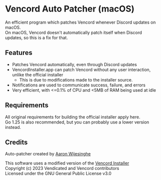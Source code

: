 # Vencord Auto Patcher (macOS)
An efficient program which patches Vencord whenever Discord updates on macOS.</br>
On macOS, Vencord doesn't automatically patch itself when Discord updates, so this is a fix for that.

## Features
- Patches Vencord automatically, even through Discord updates
- VencordInstaller.app can patch Vencord without any user interaction, unlike the official installer
    - This is due to modifications made to the installer source.
- Notifications are used to communicate success, failure, and errors
- Very efficient, with <=0.1% of CPU and <5MB of RAM being used at idle

## Requirements
All original requirements for building the official installer apply here.</br>
Go 1.25 is also recommended, but you can probably use a lower version instead.

## Credits
Auto-patcher created by [Aaron Wijesinghe](https://github.com/introvertednoob)

This software uses a modified version of the [Vencord Installer](https://github.com/Vencord/Installer)</br>
Copyright (c) 2023 Vendicated and Vencord contributors</br>
Licensed under the GNU General Public License v3.0</br>
